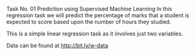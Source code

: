 Task No. 01
Prediction using Supervised Machine Learning
In this regression task we will predict the percentage of marks that a student is expected to score based upon the number of hours they studied.

This is a simple linear regression task as it involves just two variables.

Data can be found at http://bit.ly/w-data
